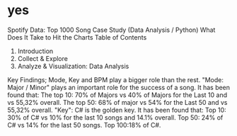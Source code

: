 # yes
Spotify Data: Top 1000 Song Case Study (Data Analysis / Python) 
What Does It Take to Hit the Charts 
Table of Contents
1. Introduction
2. Collect & Explore
3. Analyze & Visualization: Data Analysis

Key Findings;
Mode, Key and BPM play a bigger role than the rest.
"Mode: Major / Minor" plays an important role for the success of a song. It has been found that:
The top 10: 70% of Majors vs 40% of Majors for the Last 10 and vs 55,32% overall.
The top 50: 68% of major vs 54% for the Last 50 and vs 55,32% overall.
"Key": C# is the golden key. It has been found that:
Top 10: 30% of C# vs 10% for the last 10 songs and 14.1% overall.
Top 50: 24% of C# vs 14% for the last 50 songs.
Top 100:18% of C#.

